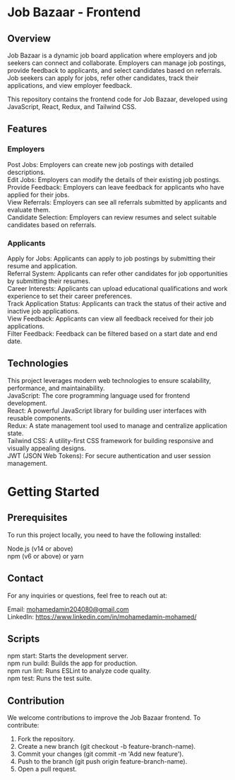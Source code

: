 # Job Bazaar - Frontend
## Overview
Job Bazaar is a dynamic job board application where employers and job seekers can connect and collaborate. Employers can manage job postings, provide feedback to applicants, and select candidates based on referrals. Job seekers can apply for jobs, refer other candidates, track their applications, and view employer feedback.

This repository contains the frontend code for Job Bazaar, developed using JavaScript, React, Redux, and Tailwind CSS.

## Features
### Employers
Post Jobs: Employers can create new job postings with detailed descriptions.  
Edit Jobs: Employers can modify the details of their existing job postings.  
Provide Feedback: Employers can leave feedback for applicants who have applied for their jobs.  
View Referrals: Employers can see all referrals submitted by applicants and evaluate them.  
Candidate Selection: Employers can review resumes and select suitable candidates based on referrals.

### Applicants
Apply for Jobs: Applicants can apply to job postings by submitting their resume and application.  
Referral System: Applicants can refer other candidates for job opportunities by submitting their resumes.  
Career Interests: Applicants can upload educational qualifications and work experience to set their career preferences.  
Track Application Status: Applicants can track the status of their active and inactive job applications.  
View Feedback: Applicants can view all feedback received for their job applications.  
Filter Feedback: Feedback can be filtered based on a start date and end date.

## Technologies
This project leverages modern web technologies to ensure scalability, performance, and maintainability.  
JavaScript: The core programming language used for frontend development.  
React: A powerful JavaScript library for building user interfaces with reusable components.  
Redux: A state management tool used to manage and centralize application state.  
Tailwind CSS: A utility-first CSS framework for building responsive and visually appealing designs.  
JWT (JSON Web Tokens): For secure authentication and user session management.

# Getting Started
## Prerequisites

To run this project locally, you need to have the following installed:

Node.js (v14 or above)  
npm (v6 or above) or yarn

## Contact
For any inquiries or questions, feel free to reach out at:

Email: mohamedamin204080@gmail.com  
LinkedIn: https://www.linkedin.com/in/mohamedamin-mohamed/

## Scripts
  npm start: Starts the development server.  
  npm run build: Builds the app for production.  
  npm run lint: Runs ESLint to analyze code quality.  
  npm test: Runs the test suite.
  
## Contribution
We welcome contributions to improve the Job Bazaar frontend. To contribute:

1. Fork the repository.
2. Create a new branch (git checkout -b feature-branch-name).
3. Commit your changes (git commit -m 'Add new feature').
4. Push to the branch (git push origin feature-branch-name).
5. Open a pull request.

